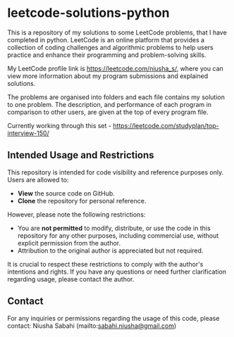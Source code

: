 # leetcode-solutions-python
This is a repository of my solutions to some LeetCode problems, that I have completed in python. LeetCode is an online platform that provides a collection of coding challenges and algorithmic problems to help users practice and enhance their programming and problem-solving skills. 

My LeetCode profile link is https://leetcode.com/niusha_s/, where you can view more information about my program submissions and explained solutions.

The problems are organised into folders and each file contains my solution to one problem. The description, and performance of each program in comparison to other users, are given at the top of every program file.  

Currently working through this set - https://leetcode.com/studyplan/top-interview-150/

## Intended Usage and Restrictions
This repository is intended for code visibility and reference purposes only. Users are allowed to:
- **View** the source code on GitHub.
- **Clone** the repository for personal reference.

However, please note the following restrictions:
- You are **not permitted** to modify, distribute, or use the code in this repository for any other purposes, including commercial use, without explicit permission from the author.
- Attribution to the original author is appreciated but not required.

It is crucial to respect these restrictions to comply with the author's intentions and rights. If you have any questions or need further clarification regarding usage, please contact the author.

## Contact
For any inquiries or permissions regarding the usage of this code, please contact:
Niusha Sabahi (mailto:sabahi.niusha@gmail.com)
